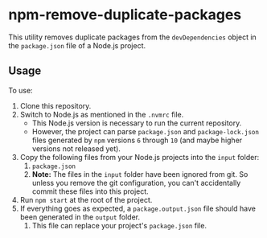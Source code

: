 # npm-remove-duplicate-packages

This utility removes duplicate packages from the `devDependencies` object in the `package.json` file of a Node.js project.

## Usage

To use:

1. Clone this repository.
1. Switch to Node.js as mentioned in the `.nvmrc` file.
    - This Node.js version is necessary to run the current repository.
    - However, the project can parse `package.json` and `package-lock.json` files generated by `npm` versions `6` through `10` (and maybe higher versions not released yet).
1. Copy the following files from your Node.js projects into the `input` folder:
    1. `package.json`
    1. **Note:** The files in the `input` folder have been ignored from git. So unless you remove the git configuration, you can't accidentally commit these files into this project.
1. Run `npm start` at the root of the project.
1. If everything goes as expected, a `package.output.json` file should have been generated in the `output` folder.
    1. This file can replace your project's `package.json` file.
